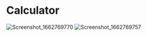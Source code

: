 # Calculator
![Screenshot_1662769770](https://user-images.githubusercontent.com/90055525/189461504-cc501dec-c102-44fb-8785-75fa715fc50b.png)
![Screenshot_1662769757](https://user-images.githubusercontent.com/90055525/189461502-12e15cff-efae-4c9a-9df8-a72ca3c0d452.png)



